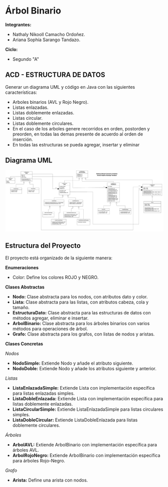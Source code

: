 # Árbol Binario

**Integrantes:**

* Nathaly Nikooll Camacho Ordoñez. 
* Ariana Sophía Sarango Tandazo.

**Ciclo:**

* Segundo "A"

## ACD - ESTRUCTURA DE DATOS


Generar un diagrama UML y código en Java con las siguientes características:


* Arboles binarios (AVL y Rojo Negro).
* Listas enlazadas. 
* Listas doblemente enlazadas. 
* Listas circular.
* Listas doblemente circulares.
* En el caso de los arboles genere recorridos en orden, postorden y preorden, en todas las demas presente de acuerdo al orden de inserción. 
* En todas las estructuras se pueda agregar, insertar y eliminar

## Diagrama UML

![ArbolBinario.png](ArbolBinario.png)

## Estructura del Proyecto

El proyecto está organizado de la siguiente manera:

**Enumeraciones**

* Color: Define los colores ROJO y NEGRO.

**Clases Abstractas**

* **Nodo:** Clase abstracta para los nodos, con atributos dato y color. 
* **Lista:** Clase abstracta para las listas, con atributos cabeza, cola y tamaño. 
* **EstructuraDato:** Clase abstracta para las estructuras de datos con métodos agregar, eliminar e insertar. 
* **ArbolBinario:** Clase abstracta para los árboles binarios con varios métodos para operaciones de árbol. 
* **Grafo:** Clase abstracta para los grafos, con listas de nodos y aristas.

**Clases Concretas**

_Nodos_

* **NodoSimple:** Extiende Nodo y añade el atributo siguiente. 
* **NodoDoble:** Extiende Nodo y añade los atributos siguiente y anterior.

_Listas_

* **ListaEnlazadaSimple:** Extiende Lista con implementación específica para listas enlazadas simples. 
* **ListaDobleEnlazada:** Extiende Lista con implementación específica para listas doblemente enlazadas. 
* **ListaCircularSimple:** Extiende ListaEnlazadaSimple para listas circulares simples. 
* **ListaDobleCircular:** Extiende ListaDobleEnlazada para listas doblemente circulares.

_Árboles_

* **ArbolAVL:** Extiende ArbolBinario con implementación específica para árboles AVL. 
* **ArbolRojoNegro:** Extiende ArbolBinario con implementación específica para árboles Rojo-Negro.

_Grafo_

* **Arista:** Define una arista con nodos.

